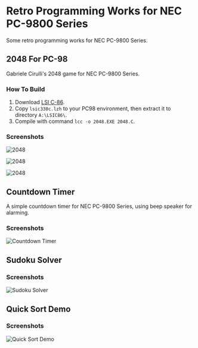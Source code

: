 Retro Programming Works for NEC PC-9800 Series
==============================================

Some retro programming works for NEC PC-9800 Series.

2048 For PC-98
--------------

Gabriele Cirulli's 2048 game for NEC PC-9800 Series.

### How To Build

1. Download [LSI C-86](https://www.lsi-j.co.jp/freesoft/index.html).
2. Copy `lsic330c.lzh` to your PC98 environment, then extract it to directory `A:\LSIC86\`.
3. Compile with command `lcc -o 2048.EXE 2048.C`.

### Screenshots

![2048](https://frank-deng.github.io/retro-works/PC98/screenshots/2048_1.png)

![2048](https://frank-deng.github.io/retro-works/PC98/screenshots/2048_2.png)

![2048](https://frank-deng.github.io/retro-works/PC98/screenshots/2048_3.png)


Countdown Timer
---------------

A simple countdown timer for NEC PC-9800 Series, using beep speaker for alarming.

### Screenshots

![Countdown Timer](https://frank-deng.github.io/retro-works/PC98/screenshots/timer.png)


Sudoku Solver
-------------

### Screenshots

![Sudoku Solver](https://frank-deng.github.io/retro-works/PC98/screenshots/sudoku.png)


Quick Sort Demo
---------------

### Screenshots

![Quick Sort Demo](https://frank-deng.github.io/retro-works/PC98/screenshots/qsort.png)


